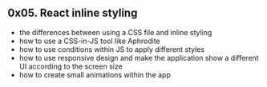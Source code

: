 ## 0x05. React inline styling

- the differences between using a CSS file and inline styling
- how to use a CSS-in-JS tool like Aphrodite
- how to use conditions within JS to apply different styles
- how to use responsive design and make the application show a different UI according to the screen size
- how to create small animations within the app
